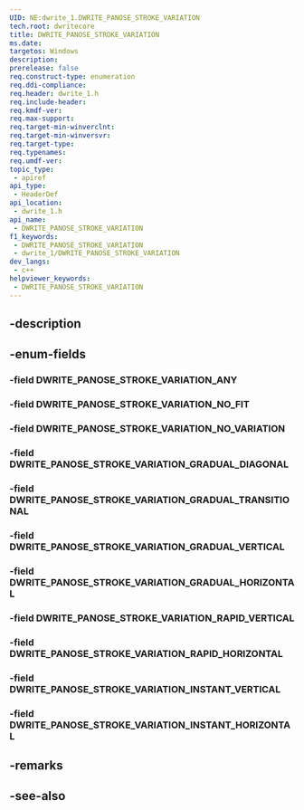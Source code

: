 ```yaml
---
UID: NE:dwrite_1.DWRITE_PANOSE_STROKE_VARIATION
tech.root: dwritecore
title: DWRITE_PANOSE_STROKE_VARIATION
ms.date: 
targetos: Windows
description: 
prerelease: false
req.construct-type: enumeration
req.ddi-compliance: 
req.header: dwrite_1.h
req.include-header: 
req.kmdf-ver: 
req.max-support: 
req.target-min-winverclnt: 
req.target-min-winversvr: 
req.target-type: 
req.typenames: 
req.umdf-ver: 
topic_type:
 - apiref
api_type:
 - HeaderDef
api_location:
 - dwrite_1.h
api_name:
 - DWRITE_PANOSE_STROKE_VARIATION
f1_keywords:
 - DWRITE_PANOSE_STROKE_VARIATION
 - dwrite_1/DWRITE_PANOSE_STROKE_VARIATION
dev_langs:
 - c++
helpviewer_keywords:
 - DWRITE_PANOSE_STROKE_VARIATION
---
```


## -description

## -enum-fields

### -field DWRITE_PANOSE_STROKE_VARIATION_ANY

### -field DWRITE_PANOSE_STROKE_VARIATION_NO_FIT

### -field DWRITE_PANOSE_STROKE_VARIATION_NO_VARIATION

### -field DWRITE_PANOSE_STROKE_VARIATION_GRADUAL_DIAGONAL

### -field DWRITE_PANOSE_STROKE_VARIATION_GRADUAL_TRANSITIONAL

### -field DWRITE_PANOSE_STROKE_VARIATION_GRADUAL_VERTICAL

### -field DWRITE_PANOSE_STROKE_VARIATION_GRADUAL_HORIZONTAL

### -field DWRITE_PANOSE_STROKE_VARIATION_RAPID_VERTICAL

### -field DWRITE_PANOSE_STROKE_VARIATION_RAPID_HORIZONTAL

### -field DWRITE_PANOSE_STROKE_VARIATION_INSTANT_VERTICAL

### -field DWRITE_PANOSE_STROKE_VARIATION_INSTANT_HORIZONTAL

## -remarks

## -see-also

